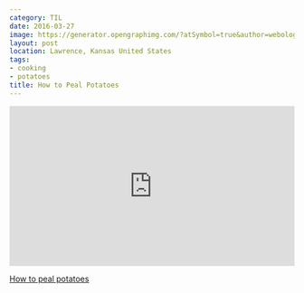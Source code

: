 ```yaml
---
category: TIL
date: 2016-03-27
image: https://generator.opengraphimg.com/?atSymbol=true&author=webology&authorSize=text-2xl&style=modern&tags=cooking%2Cpotatoes&title=How+to+Peal+Potatoes
layout: post
location: Lawrence, Kansas United States
tags:
- cooking
- potatoes
title: How to Peal Potatoes
---
```


<style>.embed-container { position: relative; padding-bottom: 56.25%; height: 0; overflow: hidden; max-width: 100%; } .embed-container iframe, .embed-container object, .embed-container embed { position: absolute; top: 0; left: 0; width: 100%; height: 100%; }</style><div class='embed-container'><iframe src='https://www.youtube.com/embed/mbHeddAnrZs' frameborder='0' allowfullscreen></iframe></div>

[How to peal potatoes](https://www.youtube.com/watch?v=mbHeddAnrZs)